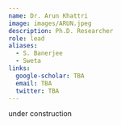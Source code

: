 ```yaml
---
name: Dr. Arun Khattri
image: images/ARUN.jpeg
description: Ph.D. Researcher
role: lead
aliases:
  - S. Banerjee
  - Sweta
links:
  google-scholar: TBA
  email: TBA
  twitter: TBA
---
```


under construction
